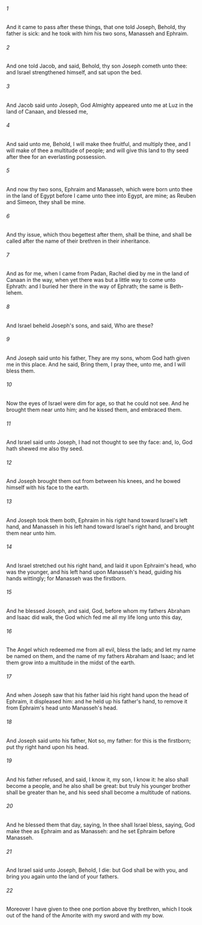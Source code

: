 ###### 1
And it came to pass after these things, that one told Joseph, Behold, thy father is sick: and he took with him his two sons, Manasseh and Ephraim.

###### 2
And one told Jacob, and said, Behold, thy son Joseph cometh unto thee: and Israel strengthened himself, and sat upon the bed.

###### 3
And Jacob said unto Joseph, God Almighty appeared unto me at Luz in the land of Canaan, and blessed me,

###### 4
And said unto me, Behold, I will make thee fruitful, and multiply thee, and I will make of thee a multitude of people; and will give this land to thy seed after thee for an everlasting possession.

###### 5
And now thy two sons, Ephraim and Manasseh, which were born unto thee in the land of Egypt before I came unto thee into Egypt, are mine; as Reuben and Simeon, they shall be mine.

###### 6
And thy issue, which thou begettest after them, shall be thine, and shall be called after the name of their brethren in their inheritance.

###### 7
And as for me, when I came from Padan, Rachel died by me in the land of Canaan in the way, when yet there was but a little way to come unto Ephrath: and I buried her there in the way of Ephrath; the same is Beth-lehem.

###### 8
And Israel beheld Joseph's sons, and said, Who are these?

###### 9
And Joseph said unto his father, They are my sons, whom God hath given me in this place. And he said, Bring them, I pray thee, unto me, and I will bless them.

###### 10
Now the eyes of Israel were dim for age, so that he could not see. And he brought them near unto him; and he kissed them, and embraced them.

###### 11
And Israel said unto Joseph, I had not thought to see thy face: and, lo, God hath shewed me also thy seed.

###### 12
And Joseph brought them out from between his knees, and he bowed himself with his face to the earth.

###### 13
And Joseph took them both, Ephraim in his right hand toward Israel's left hand, and Manasseh in his left hand toward Israel's right hand, and brought them near unto him.

###### 14
And Israel stretched out his right hand, and laid it upon Ephraim's head, who was the younger, and his left hand upon Manasseh's head, guiding his hands wittingly; for Manasseh was the firstborn.

###### 15
And he blessed Joseph, and said, God, before whom my fathers Abraham and Isaac did walk, the God which fed me all my life long unto this day,

###### 16
The Angel which redeemed me from all evil, bless the lads; and let my name be named on them, and the name of my fathers Abraham and Isaac; and let them grow into a multitude in the midst of the earth.

###### 17
And when Joseph saw that his father laid his right hand upon the head of Ephraim, it displeased him: and he held up his father's hand, to remove it from Ephraim's head unto Manasseh's head.

###### 18
And Joseph said unto his father, Not so, my father: for this is the firstborn; put thy right hand upon his head.

###### 19
And his father refused, and said, I know it, my son, I know it: he also shall become a people, and he also shall be great: but truly his younger brother shall be greater than he, and his seed shall become a multitude of nations.

###### 20
And he blessed them that day, saying, In thee shall Israel bless, saying, God make thee as Ephraim and as Manasseh: and he set Ephraim before Manasseh.

###### 21
And Israel said unto Joseph, Behold, I die: but God shall be with you, and bring you again unto the land of your fathers.

###### 22
Moreover I have given to thee one portion above thy brethren, which I took out of the hand of the Amorite with my sword and with my bow.

